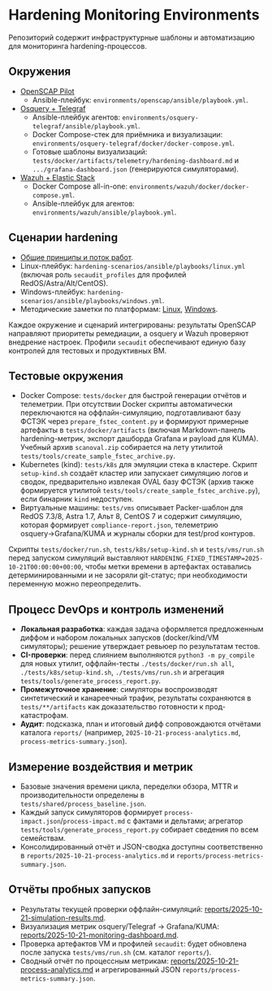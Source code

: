 # Hardening Monitoring Environments

Репозиторий содержит инфраструктурные шаблоны и автоматизацию для мониторинга hardening-процессов.

## Окружения
- [OpenSCAP Pilot](environments/openscap/README.md)
  - Ansible-плейбук: `environments/openscap/ansible/playbook.yml`.
- [Osquery + Telegraf](environments/osquery-telegraf/README.md)
  - Ansible-плейбук агентов: `environments/osquery-telegraf/ansible/playbook.yml`.
  - Docker Compose-стек для приёмника и визуализации: `environments/osquery-telegraf/docker/docker-compose.yml`.
  - Готовые шаблоны визуализаций: `tests/docker/artifacts/telemetry/hardening-dashboard.md` и `.../grafana-dashboard.json` (генерируются симуляторами).
- [Wazuh + Elastic Stack](environments/wazuh/README.md)
  - Docker Compose all-in-one: `environments/wazuh/docker/docker-compose.yml`.
  - Ansible-плейбук для агентов: `environments/wazuh/ansible/playbook.yml`.

## Сценарии hardening
- [Общие принципы и поток работ](hardening-scenarios/README.md).
- Linux-плейбук: `hardening-scenarios/ansible/playbooks/linux.yml` (включая роль `secaudit_profiles` для профилей RedOS/Astra/Alt/CentOS).
- Windows-плейбук: `hardening-scenarios/ansible/playbooks/windows.yml`.
- Методические заметки по платформам: [Linux](hardening-scenarios/linux.md), [Windows](hardening-scenarios/windows.md).

Каждое окружение и сценарий интегрированы: результаты OpenSCAP направляют приоритеты ремедиации, а osquery и Wazuh проверяют внедрение настроек. Профили `secaudit` обеспечивают единую базу контролей для тестовых и продуктивных ВМ.

## Тестовые окружения
- Docker Compose: `tests/docker` для быстрой генерации отчётов и телеметрии. При отсутствии Docker скрипты автоматически
  переключаются на оффлайн-симуляцию, подготавливают базу ФСТЭК через `prepare_fstec_content.py` и формируют примерные артефакты
  в `tests/docker/artifacts` (включая Markdown-панель hardening-метрик, экспорт дашборда Grafana и payload для KUMA). Учебный архив `scanoval.zip` собирается на лету утилитой `tests/tools/create_sample_fstec_archive.py`.
- Kubernetes (kind): `tests/k8s` для эмуляции стека в кластере. Скрипт `setup-kind.sh` создаёт кластер или запускает симуляцию
  логов и сводок, предварительно извлекая OVAL базу ФСТЭК (архив также формируется утилитой `tests/tools/create_sample_fstec_archive.py`), если бинарник `kind` недоступен.
- Виртуальные машины: `tests/vms` описывает Packer-шаблон для RedOS 7.3/8, Astra 1.7, Альт 8, CentOS 7 и содержит симуляцию, которая формирует `compliance-report.json`, телеметрию osquery→Grafana/KUMA и журналы сборки для test/prod контуров.

Скрипты `tests/docker/run.sh`, `tests/k8s/setup-kind.sh` и `tests/vms/run.sh` перед запуском симуляций выставляют `HARDENING_FIXED_TIMESTAMP=2025-10-21T00:00:00+00:00`, чтобы метки времени в артефактах оставались детерминированными и не засоряли git-статус; при необходимости переменную можно переопределить.

## Процесс DevOps и контроль изменений
- **Локальная разработка**: каждая задача оформляется предложенным диффом и набором локальных запусков (docker/kind/VM симуляторы); решение утверждает ревьюер по результатам тестов.
- **CI-проверки**: перед слиянием выполняются `python3 -m py_compile` для новых утилит, оффлайн-тесты `./tests/docker/run.sh all`, `./tests/k8s/setup-kind.sh`, `./tests/vms/run.sh` и агрегация `tests/tools/generate_process_report.py`.
- **Промежуточное хранение**: симуляторы воспроизводят синтетический и канареечный трафик, результаты сохраняются в `tests/**/artifacts` как доказательство готовности к прод-катастрофам.
- **Аудит**: подсказка, план и итоговый дифф сопровождаются отчётами каталога `reports/` (например, `2025-10-21-process-analytics.md`, `process-metrics-summary.json`).

## Измерение воздействия и метрик
- Базовые значения времени цикла, переделки обзора, MTTR и производительности определены в `tests/shared/process_baseline.json`.
- Каждый запуск симуляторов формирует `process-impact.json`/`process-impact.md` с фактами и дельтами; агрегатор `tests/tools/generate_process_report.py` собирает сведения по всем семействам.
- Консолидированный отчёт и JSON-сводка доступны соответственно в `reports/2025-10-21-process-analytics.md` и `reports/process-metrics-summary.json`.

## Отчёты пробных запусков
- Результаты текущей проверки оффлайн-симуляций: [reports/2025-10-21-simulation-results.md](reports/2025-10-21-simulation-results.md).
- Визуализация метрик osquery/Telegraf -> Grafana/KUMA: [reports/2025-10-21-monitoring-dashboard.md](reports/2025-10-21-monitoring-dashboard.md).
- Проверка артефактов VM и профилей `secaudit`: будет обновлена после запуска `tests/vms/run.sh` (см. каталог `reports/`).
- Сводный отчёт по процессным метрикам: [reports/2025-10-21-process-analytics.md](reports/2025-10-21-process-analytics.md) и агрегированный JSON `reports/process-metrics-summary.json`.
